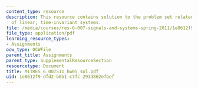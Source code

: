 ```yaml
---
content_type: resource
description: This resource contains solution to the problem set related to properties
  of linear, time-invariant systems.
file: /media/courses/res-6-007-signals-and-systems-spring-2011/1e8612f9dfd2b6b1c7fc293d862efbef_MITRES_6_007S11_hw05_sol.pdf
file_type: application/pdf
learning_resource_types:
- Assignments
ocw_type: OCWFile
parent_title: Assignments
parent_type: SupplementalResourceSection
resourcetype: Document
title: MITRES_6_007S11_hw05_sol.pdf
uid: 1e8612f9-dfd2-b6b1-c7fc-293d862efbef
---
```


